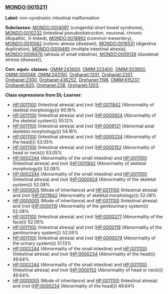 
### [MONDO:0015211](http://purl.obolibrary.org/obo/MONDO_0015211)
**Label:** non-syndromic intestinal malformation

**Subclasses:** [MONDO:0014097](http://purl.obolibrary.org/obo/MONDO_0014097) (congenital short bowel syndrome), [MONDO:0010232](http://purl.obolibrary.org/obo/MONDO_0010232) (intestinal pseudoobstruction, neuronal, chronic idiopathic, X-linked), [MONDO:0018962](http://purl.obolibrary.org/obo/MONDO_0018962) (common mesentery), [MONDO:0010562](http://purl.obolibrary.org/obo/MONDO_0010562) (colonic atresia (disease)), [MONDO:0016531](http://purl.obolibrary.org/obo/MONDO_0016531) (digestive duplication), [MONDO:0009465](http://purl.obolibrary.org/obo/MONDO_0009465) (multiple intestinal atresia), [MONDO:0009476](http://purl.obolibrary.org/obo/MONDO_0009476) (atresia of small intestine), [MONDO:0009126](http://purl.obolibrary.org/obo/MONDO_0009126) (duodenal atresia (disease)), 

**Corr. equiv. classes:** [OMIM:243600](http://purl.obolibrary.org/obo/OMIM_243600), [OMIM:223400](http://purl.obolibrary.org/obo/OMIM_223400), [OMIM:303650](http://purl.obolibrary.org/obo/OMIM_303650), [OMIM:300048](http://purl.obolibrary.org/obo/OMIM_300048), [OMIM:243150](http://purl.obolibrary.org/obo/OMIM_243150), [Orphanet:1201](http://www.orpha.net/ORDO/Orphanet_1201), [Orphanet:2301](http://www.orpha.net/ORDO/Orphanet_2301), [Orphanet:2300](http://www.orpha.net/ORDO/Orphanet_2300), [Orphanet:436252](http://www.orpha.net/ORDO/Orphanet_436252), [Orphanet:1198](http://www.orpha.net/ORDO/Orphanet_1198), [OMIM:615237](http://purl.obolibrary.org/obo/OMIM_615237), [Orphanet:620](http://www.orpha.net/ORDO/Orphanet_620), [Orphanet:238](http://www.orpha.net/ORDO/Orphanet_238), [Orphanet:1203](http://www.orpha.net/ORDO/Orphanet_1203), 

**Class expressions from DL-Learner:**

- [HP:0011100](http://purl.obolibrary.org/obo/HP_0011100) (Intestinal atresia) and (not ([HP:0011842](http://purl.obolibrary.org/obo/HP_0011842) (Abnormality of skeletal morphology))) 60.16%
- [HP:0011100](http://purl.obolibrary.org/obo/HP_0011100) (Intestinal atresia) and (not ([HP:0000924](http://purl.obolibrary.org/obo/HP_0000924) (Abnormality of the skeletal system))) 55.12%
- [HP:0011100](http://purl.obolibrary.org/obo/HP_0011100) (Intestinal atresia) and (not ([HP:0009121](http://purl.obolibrary.org/obo/HP_0009121) (Abnormal axial skeleton morphology))) 54.16%
- [HP:0011100](http://purl.obolibrary.org/obo/HP_0011100) (Intestinal atresia) and (not ([HP:0000234](http://purl.obolibrary.org/obo/HP_0000234) (Abnormality of the head))) 53.05%
- [HP:0011100](http://purl.obolibrary.org/obo/HP_0011100) (Intestinal atresia) and (not ([HP:0000152](http://purl.obolibrary.org/obo/HP_0000152) (Abnormality of head or neck))) 53.05%
- [HP:0002244](http://purl.obolibrary.org/obo/HP_0002244) (Abnormality of the small intestine) and [HP:0011100](http://purl.obolibrary.org/obo/HP_0011100) (Intestinal atresia) and (not ([HP:0011842](http://purl.obolibrary.org/obo/HP_0011842) (Abnormality of skeletal morphology))) 52.08%
- [HP:0002244](http://purl.obolibrary.org/obo/HP_0002244) (Abnormality of the small intestine) and [HP:0011100](http://purl.obolibrary.org/obo/HP_0011100) (Intestinal atresia) and (not ([HP:0000924](http://purl.obolibrary.org/obo/HP_0000924) (Abnormality of the skeletal system))) 52.08%
- [HP:0000005](http://purl.obolibrary.org/obo/HP_0000005) (Mode of inheritance) and [HP:0011100](http://purl.obolibrary.org/obo/HP_0011100) (Intestinal atresia) and (not ([HP:0011842](http://purl.obolibrary.org/obo/HP_0011842) (Abnormality of skeletal morphology))) 52.08%
- [HP:0000005](http://purl.obolibrary.org/obo/HP_0000005) (Mode of inheritance) and [HP:0011100](http://purl.obolibrary.org/obo/HP_0011100) (Intestinal atresia) and (not ([HP:0000119](http://purl.obolibrary.org/obo/HP_0000119) (Abnormality of the genitourinary system))) 52.08%
- [HP:0011100](http://purl.obolibrary.org/obo/HP_0011100) (Intestinal atresia) and (not ([HP:0000271](http://purl.obolibrary.org/obo/HP_0000271) (Abnormality of the face))) 52.05%
- [HP:0011100](http://purl.obolibrary.org/obo/HP_0011100) (Intestinal atresia) and (not ([HP:0000119](http://purl.obolibrary.org/obo/HP_0000119) (Abnormality of the genitourinary system))) 52.05%
- [HP:0011100](http://purl.obolibrary.org/obo/HP_0011100) (Intestinal atresia) and (not ([HP:0000079](http://purl.obolibrary.org/obo/HP_0000079) (Abnormality of the urinary system))) 51.13%
- [HP:0002244](http://purl.obolibrary.org/obo/HP_0002244) (Abnormality of the small intestine) and [HP:0011100](http://purl.obolibrary.org/obo/HP_0011100) (Intestinal atresia) and (not ([HP:0000234](http://purl.obolibrary.org/obo/HP_0000234) (Abnormality of the head))) 49.64%
- [HP:0002244](http://purl.obolibrary.org/obo/HP_0002244) (Abnormality of the small intestine) and [HP:0011100](http://purl.obolibrary.org/obo/HP_0011100) (Intestinal atresia) and (not ([HP:0000152](http://purl.obolibrary.org/obo/HP_0000152) (Abnormality of head or neck))) 49.64%
- [HP:0000005](http://purl.obolibrary.org/obo/HP_0000005) (Mode of inheritance) and [HP:0011100](http://purl.obolibrary.org/obo/HP_0011100) (Intestinal atresia) and (not ([HP:0000234](http://purl.obolibrary.org/obo/HP_0000234) (Abnormality of the head))) 49.64%


